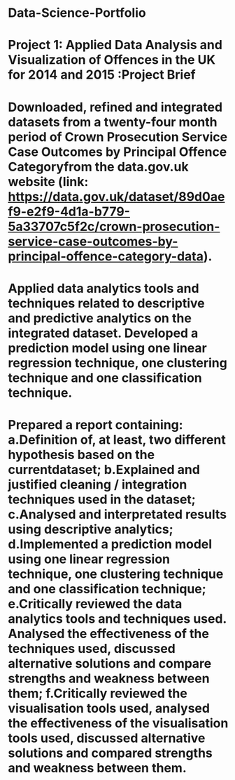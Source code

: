# Data-Science-Portfolio

# Project 1: Applied Data Analysis and Visualization of Offences in the UK for 2014 and 2015 :Project Brief

# Downloaded, refined and integrated datasets from a twenty-four month period of Crown Prosecution Service Case Outcomes by Principal Offence Categoryfrom the data.gov.uk website (link: https://data.gov.uk/dataset/89d0aef9-e2f9-4d1a-b779-5a33707c5f2c/crown-prosecution-service-case-outcomes-by-principal-offence-category-data). 

# Applied data  analytics  tools  and  techniques related to descriptive and predictive analytics on the integrated dataset. Developed  a  prediction  model  using  one  linear  regression technique, one clustering technique and one classification technique.

# Prepared a report containing: a.Definition  of,  at  least,  two  different  hypothesis  based  on  the  currentdataset; b.Explained  and  justified  cleaning /  integration  techniques  used in the dataset; c.Analysed and interpretated results using descriptive analytics; d.Implemented   a   prediction   model   using  one   linear   regression technique, one clustering technique and one classification technique; e.Critically reviewed the data analytics tools and techniques used. Analysed  the effectiveness  of  the  techniques  used,  discussed alternative  solutions  and  compare  strengths  and  weakness  between them; f.Critically  reviewed the  visualisation  tools  used, analysed  the effectiveness of the visualisation tools used, discussed alternative solutions and compared strengths and weakness between them.
